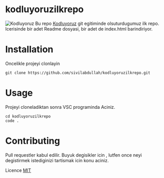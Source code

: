 # kodluyoruzilkrepo
![Kodluyoruz](https://r.resimlink.com/iVf03.jpg)
Bu repo [Kodluyoruz](kodluyoruz.org) git egitiminde olsuturdugumuz ilk repo. Icerisinde bir adet Readme dosyasi, bir adet de index.html barindiriyor.

# Installation
Oncelikle projeyi clonlayin

```
git clone https://github.com/sivilabdullah/kodluyoruzilkrepo.git

```

# Usage
Projeyi cloneladiktan sonra VSC programinda Aciniz.

    cd kodluyoruzilkrepo
    code .
    
# Contributing
Pull requestler kabul edilir. Buyuk degisikler icin , lutfen once neyi degistirmek istediginizi tartismak icin konu aciniz.

Licence
[MIT](https://github.com/Raitonn/kodluyoruzilkrepo/blob/main/LICENSE)

[def]: https://imgyukle.com/f/2022/10/25/n7vFIh.jpghttps://imgyukle.com/i/nAuCzn
